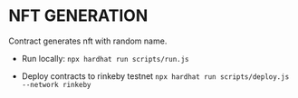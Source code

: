 # NFT GENERATION
Contract generates nft with random name.

- Run locally:
`npx hardhat run scripts/run.js`

- Deploy contracts to rinkeby testnet
`npx hardhat run scripts/deploy.js --network rinkeby`

